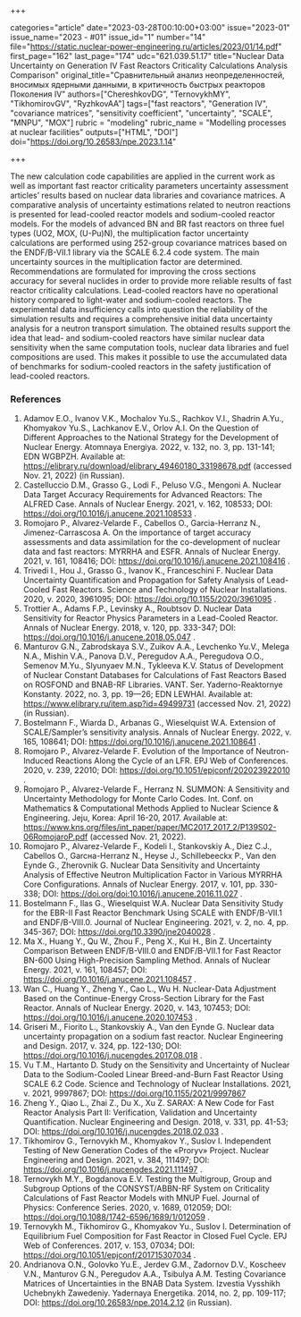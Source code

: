 +++

categories="article"
date="2023-03-28T00:10:00+03:00"
issue="2023-01"
issue_name="2023 - #01"
issue_id="1"
number="14"
file="https://static.nuclear-power-engineering.ru/articles/2023/01/14.pdf"
first_page="162"
last_page="174"
udc="621.039.51.17"
title="Nuclear Data Uncertainty on Generation IV Fast Reactors Criticality Calculations Analysis Comparison"
original_title="Сравнительный анализ неопределенностей, вносимых ядерными данными, в критичность быстрых реакторов Поколения IV"
authors=["ChereshkovDG", "TernovykhMY", "TikhomirovGV", "RyzhkovAA"]
tags=["fast reactors", "Generation IV", "covariance matrices", "sensitivity coefficient", "uncertainty", "SCALE", "MNPU", "MOX"]
rubric = "modeling"
rubric_name = "Modelling processes at nuclear facilities"
outputs=["HTML", "DOI"]
doi="https://doi.org/10.26583/npe.2023.1.14"

+++

The new calculation code capabilities are applied in the current work as well as important fast reactor criticality parameters uncertainty assessment articles’ results based on nuclear data libraries and covariance matrices. A comparative analysis of uncertainty estimations related to neutron reactions is presented for lead-cooled reactor models and sodium-cooled reactor models. For the models of advanced BN and BR fast reactors on three fuel types (UO2, MOX, (U-Pu)N), the multiplication factor uncertainty calculations are performed using 252-group covariance matrices based on the ENDF/B-VII.1 library via the SCALE 6.2.4 code system. The main uncertainty sources in the multiplication factor are determined. Recommendations are formulated for improving the cross sections accuracy for several nuclides in order to provide more reliable results of fast reactor criticality calculations. Lead-cooled reactors have no operational history compared to light-water and sodium-cooled reactors. The experimental data insufficiency calls into question the reliability of the simulation results and requires a comprehensive initial data uncertainty analysis for a neutron transport simulation. The obtained results support the idea that lead- and sodium-cooled reactors have similar nuclear data sensitivity when the same computation tools, nuclear data libraries and fuel compositions are used. This makes it possible to use the accumulated data of benchmarks for sodium-cooled reactors in the safety justification of lead-cooled reactors.

### References

1. Adamov E.O., Ivanov V.K., Mochalov Yu.S., Rachkov V.I., Shadrin A.Yu., Khomyakov Yu.S., Lachkanov E.V., Orlov A.I. On the Question of Different Approaches to the National Strategy for the Development of Nuclear Energy. Atomnaya Energiya. 2022, v. 132, no. 3, pp. 131-141; EDN WGBPZH. Available at: https://elibrary.ru/download/elibrary_49460180_33198678.pdf (accessed Nov. 21, 2022) (in Russian).
2. Castelluccio D.M., Grasso G., Lodi F., Peluso V.G., Mengoni A. Nuclear Data Target Accuracy Requirements for Advanced Reactors: The ALFRED Case. Annals of Nuclear Energy. 2021, v. 162, 108533; DOI: https://doi.org/10.1016/j.anucene.2021.108533 .
3. Romojaro P., Alvarez-Velarde F., Cabellos O., Garcia-Herranz N., Jimenez-Carrascosa A. On the importance of target accuracy assessments and data assimilation for the co-development of nuclear data and fast reactors: MYRRHA and ESFR. Annals of Nuclear Energy. 2021, v. 161, 108416; DOI: https://doi.org/10.1016/j.anucene.2021.108416 .
4. Trivedi I., Hou J., Grasso G., Ivanov K., Franceschini F. Nuclear Data Uncertainty Quantification and Propagation for Safety Analysis of Lead-Cooled Fast Reactors. Science and Technology of Nuclear Installations. 2020, v. 2020, 3961095; DOI: https://doi.org/10.1155/2020/3961095 .
5. Trottier A., Adams F.P., Levinsky A., Roubtsov D. Nuclear Data Sensitivity for Reactor Physics Parameters in a Lead-Cooled Reactor. Annals of Nuclear Energy. 2018, v. 120, pp. 333-347; DOI: https://doi.org/10.1016/j.anucene.2018.05.047 .
6. Manturov G.N., Zabrodskaya S.V., Zuikov A.A., Levchenko Yu.V., Melega N.A., Mishin V.A., Panova D.V., Peregudov A.A., Peregudova O.O., Semenov M.Yu., Slyunyaev M.N., Tykleeva K.V. Status of Development of Nuclear Constant Databases for Calculations of Fast Reactors Based on ROSFOND and BNAB-RF Libraries. VANT. Ser. Yaderno-Reaktornye Konstanty. 2022, no. 3, pp. 19—26; EDN LEWHAI. Available at: https://www.elibrary.ru/item.asp?id=49499731 (accessed Nov. 21, 2022) (in Russian).
7. Bostelmann F., Wiarda D., Arbanas G., Wieselquist W.A. Extension of SCALE/Sampler’s sensitivity analysis. Annals of Nuclear Energy. 2022, v. 165, 108641; DOI: https://doi.org/10.1016/j.anucene.2021.108641 .
8. Romojaro P., Alvarez-Velarde F. Evolution of the Importance of Neutron-Induced Reactions Along the Cycle of an LFR. EPJ Web of Conferences. 2020, v. 239, 22010; DOI: https://doi.org/10.1051/epjconf/202023922010 .
9. Romojaro P., Alvarez-Velarde F., Herranz N. SUMMON: A Sensitivity and Uncertainty Methodology for Monte Carlo Codes. Int. Conf. on Mathematics & Computational Methods Applied to Nuclear Science & Engineering. Jeju, Korea: April 16-20, 2017. Available at: https://www.kns.org/files/int_paper/paper/MC2017_2017_2/P139S02-06RomojaroP.pdf (accessed Nov. 21, 2022).
10. Romojaro P., Alvarez-Velarde F., Kodeli I., Stankovskiy A., Diez C.J., Cabellos O., Garcнa-Herranz N., Heyse J., Schillebeeckx P., Van den Eynde G., Zherovnik G. Nuclear Data Sensitivity and Uncertainty Analysis of Effective Neutron Multiplication Factor in Various MYRRHA Core Configurations. Annals of Nuclear Energy. 2017, v. 101, pp. 330-338; DOI: https://doi.org/doi:10.1016/j.anucene.2016.11.027 .
11. Bostelmann F., Ilas G., Wieselquist W.A. Nuclear Data Sensitivity Study for the EBR-II Fast Reactor Benchmark Using SCALE with ENDF/B-VII.1 and ENDF/B-VIII.0. Journal of Nuclear Engineering. 2021, v. 2, no. 4, pp. 345-367; DOI: https://doi.org/10.3390/jne2040028 .
12. Ma X., Huang Y., Qu W., Zhou F., Peng X., Kui H., Bin Z. Uncertainty Comparison Between ENDF/B-VIII.0 and ENDF/B-VII.1 for Fast Reactor BN-600 Using High-Precision Sampling Method. Annals of Nuclear Energy. 2021, v. 161, 108457; DOI: https://doi.org/10.1016/j.anucene.2021.108457 .
13. Wan C., Huang Y., Zheng Y., Cao L., Wu H. Nuclear-Data Adjustment Based on the Continue-Energy Cross-Section Library for the Fast Reactor. Annals of Nuclear Energy. 2020, v. 143, 107453; DOI: https://doi.org/10.1016/j.anucene.2020.107453 .
14. Griseri M., Fiorito L., Stankovskiy A., Van den Eynde G. Nuclear data uncertainty propagation on a sodium fast reactor. Nuclear Engineering and Design. 2017, v. 324, pp. 122-130; DOI: https://doi.org/10.1016/j.nucengdes.2017.08.018 .
15. Vu T.M., Hartanto D. Study on the Sensitivity and Uncertainty of Nuclear Data to the Sodium-Cooled Linear Breed-and-Burn Fast Reactor Using SCALE 6.2 Code. Science and Technology of Nuclear Installations. 2021, v. 2021, 9997867; DOI: https://doi.org/10.1155/2021/9997867 
16. Zheng Y., Qiao L., Zhai Z., Du X., Xu Z. SARAX: A New Code for Fast Reactor Analysis Part II: Verification, Validation and Uncertainty Quantification. Nuclear Engineering and Design. 2018, v. 331, pp. 41-53; DOI: https://doi.org/10.1016/j.nucengdes.2018.02.033 .
17. Tikhomirov G., Ternovykh M., Khomyakov Y., Suslov I. Independent Testing of New Generation Codes of the «Proryv» Project. Nuclear Engineering and Design. 2021, v. 384, 111497; DOI: https://doi.org/10.1016/j.nucengdes.2021.111497 .
18. Ternovykh M.Y., Bogdanova E.V. Testing the Multigroup, Group and Subgroup Options of the CONSYST/ABBN-RF System on Criticality Calculations of Fast Reactor Models with MNUP Fuel. Journal of Physics: Conference Series. 2020, v. 1689, 012059; DOI: https://doi.org/10.1088/1742-6596/1689/1/012059 .
19. Ternovykh M., Tikhomirov G., Khomyakov Yu., Suslov I. Determination of Equilibrium Fuel Composition for Fast Reactor in Closed Fuel Cycle. EPJ Web of Conferences. 2017, v. 153, 07034; DOI: https://doi.org/10.1051/epjconf/201715307034 .
20. Andrianova O.N., Golovko Yu.E., Jerdev G.M., Zadornov D.V., Koscheev V.N., Manturov G.N., Peregudov A.A., Tsibulya A.M. Testing Covariance Matrices of Uncertainties in the BNAB Data System. Izvestia Vysshikh Uchebnykh Zawedeniy. Yadernaya Energetika. 2014, no. 2, pp. 109-117; DOI: https://doi.org/10.26583/npe.2014.2.12 (in Russian).